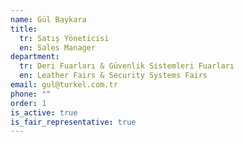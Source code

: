 ```yaml
---
name: Gül Baykara
title:
  tr: Satış Yöneticisi
  en: Sales Manager
department:
  tr: Deri Fuarları & Güvenlik Sistemleri Fuarları
  en: Leather Fairs & Security Systems Fairs
email: gul@turkel.com.tr
phone: ""
order: 1
is_active: true
is_fair_representative: true
---
```

